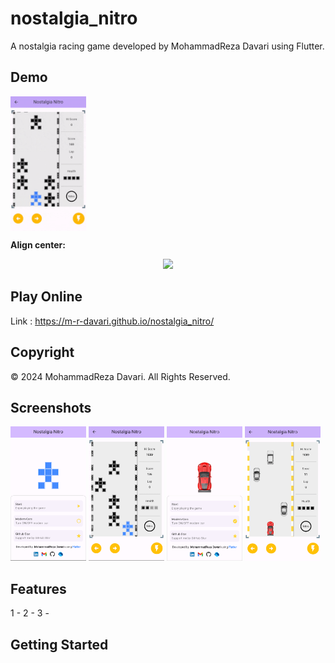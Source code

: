 # nostalgia_nitro

A nostalgia racing game developed by MohammadReza Davari using Flutter.

## Demo
<img align="center" src="https://raw.githubusercontent.com/m-r-davari/nostalgia_nitro/dev/samples/gp1.gif" alt="gp1" width="24%"/>

**Align center:**
<p align="center" width="100%">
    <img width="33%" src="https://i.stack.imgur.com/RJj4x.png">
</p>

## Play Online
Link : https://m-r-davari.github.io/nostalgia_nitro/

## Copyright
© 2024 MohammadReza Davari. All Rights Reserved.

## Screenshots
<img src="https://raw.githubusercontent.com/m-r-davari/nostalgia_nitro/dev/samples/sc1.png" alt="sc1" width="24%"/> <img src="https://raw.githubusercontent.com/m-r-davari/nostalgia_nitro/dev/samples/sc3.png" alt="sc3" width="24%"/> <img src="https://raw.githubusercontent.com/m-r-davari/nostalgia_nitro/dev/samples/sc2.png" alt="sc2" width="24%"/> <img src="https://raw.githubusercontent.com/m-r-davari/nostalgia_nitro/dev/samples/sc4.png" alt="sc4" width="24%"/>

## Features
1 -
2 -
3 -


## Getting Started


